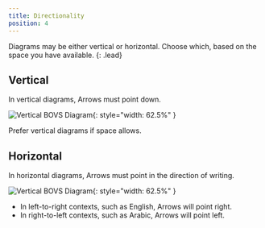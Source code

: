 ```yaml
---
title: Directionality
position: 4
---
```


Diagrams may be either vertical or horizontal. Choose which, based on the space you have available.
{: .lead}


## Vertical

In vertical diagrams, Arrows must point down.

![Vertical BOVS Diagram](/visualisation/diagrams/bovs-core-directionality-vertical.png){: style="width: 62.5%" }

Prefer vertical diagrams if space allows.


## Horizontal

In horizontal diagrams, Arrows must point in the direction of writing.

![Vertical BOVS Diagram](/visualisation/diagrams/bovs-core-directionality-horizontal.png){: style="width: 62.5%" }

* In left-to-right contexts, such as English, Arrows will point right.
* In right-to-left contexts, such as Arabic, Arrows will point left.